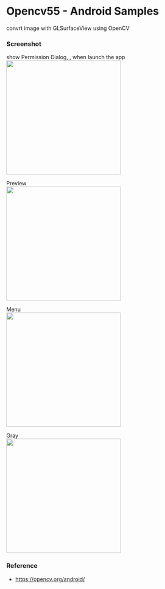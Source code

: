 Opencv55 - Android Samples
===============

convrt image with GLSurfaceView using OpenCV <br/>


### Screenshot <br/>
show Permission Dialog, , when launch the app <br/>
<image src="https://raw.githubusercontent.com/ohwada/Android_Samples/master/Opencv55/screenshot/opencv55_permission.png" width="300" /><br/>

Preview <br/>
<image src="https://raw.githubusercontent.com/ohwada/Android_Samples/master/Opencv55/screenshot/opencv55_preview.png" width="300" /><br/>

Menu <br/>
<image src="https://raw.githubusercontent.com/ohwada/Android_Samples/master/Opencv55/screenshot/opencv55_menu.png" width="300" /><br/>

Gray <br/>
<image src="https://raw.githubusercontent.com/ohwada/Android_Samples/master/Opencv55/screenshot/opencv55_gray.png" width="300" /><br/>

### Reference <br/>
- https://opencv.org/android/

